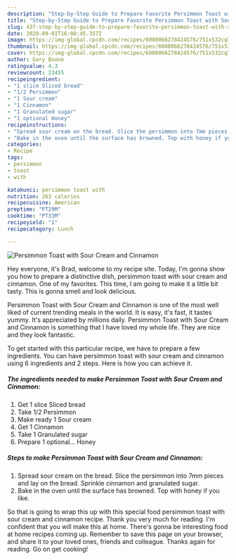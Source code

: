 ```yaml
---
description: "Step-by-Step Guide to Prepare Favorite Persimmon Toast with Sour Cream and Cinnamon"
title: "Step-by-Step Guide to Prepare Favorite Persimmon Toast with Sour Cream and Cinnamon"
slug: 437-step-by-step-guide-to-prepare-favorite-persimmon-toast-with-sour-cream-and-cinnamon
date: 2020-09-01T16:08:45.357Z
image: https://img-global.cpcdn.com/recipes/6008066278424576/751x532cq70/persimmon-toast-with-sour-cream-and-cinnamon-recipe-main-photo.jpg
thumbnail: https://img-global.cpcdn.com/recipes/6008066278424576/751x532cq70/persimmon-toast-with-sour-cream-and-cinnamon-recipe-main-photo.jpg
cover: https://img-global.cpcdn.com/recipes/6008066278424576/751x532cq70/persimmon-toast-with-sour-cream-and-cinnamon-recipe-main-photo.jpg
author: Gary Boone
ratingvalue: 4.3
reviewcount: 23455
recipeingredient:
- "1 slice Sliced bread"
- "1/2 Persimmon"
- "1 Sour cream"
- "1 Cinnamon"
- "1 Granulated sugar"
- "1 optional Honey"
recipeinstructions:
- "Spread sour cream on the bread. Slice the persimmon into 7mm pieces and lay on the bread. Sprinkle cinnamon and granulated sugar."
- "Bake in the oven until the surface has browned. Top with honey if you like."
categories:
- Recipe
tags:
- persimmon
- toast
- with

katakunci: persimmon toast with 
nutrition: 263 calories
recipecuisine: American
preptime: "PT29M"
cooktime: "PT33M"
recipeyield: "1"
recipecategory: Lunch

---
```



![Persimmon Toast with Sour Cream and Cinnamon](https://img-global.cpcdn.com/recipes/6008066278424576/751x532cq70/persimmon-toast-with-sour-cream-and-cinnamon-recipe-main-photo.jpg)

Hey everyone, it's Brad, welcome to my recipe site. Today, I'm gonna show you how to prepare a distinctive dish, persimmon toast with sour cream and cinnamon. One of my favorites. This time, I am going to make it a little bit tasty. This is gonna smell and look delicious.



Persimmon Toast with Sour Cream and Cinnamon is one of the most well liked of current trending meals in the world. It is easy, it's fast, it tastes yummy. It's appreciated by millions daily. Persimmon Toast with Sour Cream and Cinnamon is something that I have loved my whole life. They are nice and they look fantastic.


To get started with this particular recipe, we have to prepare a few ingredients. You can have persimmon toast with sour cream and cinnamon using 6 ingredients and 2 steps. Here is how you can achieve it.

<!--inarticleads1-->

##### The ingredients needed to make Persimmon Toast with Sour Cream and Cinnamon:

1. Get 1 slice Sliced bread
1. Take 1/2 Persimmon
1. Make ready 1 Sour cream
1. Get 1 Cinnamon
1. Take 1 Granulated sugar
1. Prepare 1 optional... Honey




<!--inarticleads2-->

##### Steps to make Persimmon Toast with Sour Cream and Cinnamon:

1. Spread sour cream on the bread. Slice the persimmon into 7mm pieces and lay on the bread. Sprinkle cinnamon and granulated sugar.
1. Bake in the oven until the surface has browned. Top with honey if you like.




So that is going to wrap this up with this special food persimmon toast with sour cream and cinnamon recipe. Thank you very much for reading. I'm confident that you will make this at home. There's gonna be interesting food at home recipes coming up. Remember to save this page on your browser, and share it to your loved ones, friends and colleague. Thanks again for reading. Go on get cooking!

